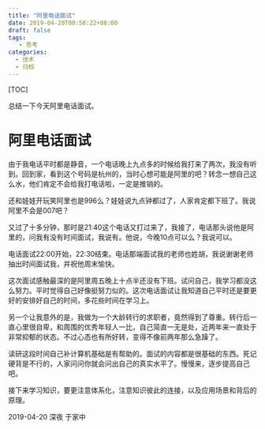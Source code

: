 ```yaml
---
title: "阿里电话面试"
date: 2019-04-20T00:58:22+08:00
draft: false
tags: 
   - 思考
categories:
  - 技术
  - 归档
---
```


[TOC]

总结一下今天阿里电话面试。

<!--more-->

# 阿里电话面试

由于我电话平时都是静音，一个电话晚上九点多的时候给我打来了两次，我没有听到。回到家，看到这个号码是杭州的，当时心想可能是阿里的吧？转念一想自己这么水，他们肯定不会给我打电话啦，一定是推销的。

还和娃娃开玩笑阿里也是996么？娃娃说九点钟都过了，人家肯定都下班了。我说阿里不会是007吧？

又过了十多分钟，那时是21:40这个电话又打过来了，我接了，电话那头说他是阿里的，问我有没有时间面试，我说有。他说，今晚10点可以么？我说可以。

电话面试22:00开始，22:30结束。电话那端面试我的老师也姓胡，我说谢谢老师抽出时间面试我，并祝他周末愉快。

这次面试感触最深的是阿里周五晚上十点半还没有下班。试问自己，我学习都没这么努力。平时觉得自己好像挺努力似的。这次电话面试让我知道自己平时还是要更好的安排好自己的时间，多花些时间在学习上。

另一个让我意外的是，我做为一个大龄转行的求职者，竟然得到了尊重。转行后一直心里很自卑，和周围的优秀年轻人一比，自己简直一无是处，近两年来一直处于非常抑郁的状态。不过心态也有所好转，变得不像前两年那么急躁了。

读研这段时间自己补计算机基础是有帮助的。面试的内容都是很基础的东西。死记硬背是不行的，人家问问你就会问出自己的真实水平了。慢慢来，逐步提高自己吧。

接下来学习知识，要更注意体系化，注意知识彼此的连接，以及应用场景和背后的原理。

2019-04-20 深夜 于家中
